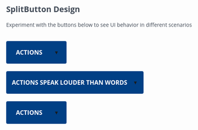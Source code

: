 <!DOCTYPE html>
<html>
<head>
    <meta name="viewport" content="width=device-width, initial-scale=1">
</head>
<style>
@charset "UTF-8";
@font-face{
    font-family: 'interstate';
	  src: url('Interstate-Light.otf'); 
    font-weight:light;
}
@font-face{
    font-family: 'interstate';
    src: url('Interstate-Bold.otf');
    font-weight:bold;
}
body{
    font-family:'Open Sans';
    color:#414a56;
    display:inline-block;
}
.dropbtn {
  background-color: #014085;
  color: white;
  padding: 0px 15px;
  font-family:'Open Sans';
  font-size: 16px;
  font-weight:bold;
  border: none;
  border-radius:4px;
  text-transform:uppercase; 
  cursor:pointer;
  display:flex;
  align-items:center;
  justify-content: space-between;
  align-content: center;
  margin:0;
  min-width:160px;
  height:60px;

}
.dropbtn a{
    padding-left: 15px;
    font-size: 13px;
    flex-grow:1;
}
.dropbtn p{
    flex-grow:2;
    line-height:60px;
}
.dropdown {
  position: relative;
  display: inline-block;
  margin-top:20px;
  height:60px;
 

}
.dropdown-content {
  display: none;
  position: absolute;
  background-color: #ffffff;
  min-width:100%;
  box-shadow: 0px 8px 16px 0px rgba(0,0,0,0.2);
  z-index: 1;
  border: 1px solid lightgrey;
  border-radius:0px 0px 4px 4px;
  padding:6px 0px;
  white-space:nowrap;
}
.dropdown-content a {
  padding: 10px 16px;
  text-decoration: none;
  display: block;
  font-family:'Open Sans';
  color: #4C4C4C;
}
.dropdown-content img{
    width: 16px;
    padding-right: 10px;
}
dropdown-content img:hover{
    background-color: #B1DFF0;
}
.dropdown-content a:hover {
    background-color: #B1DFF0;
}
.dropdown:hover .dropdown-content {display: block;}
.dropdown:hover .dropbtn {background-color: #003772;}
</style>
</head>
<body>

<h2>SplitButton Design</h2>
<p>Experiment with the buttons below to see UI behavior in different scenarios</p>

<div class="dropdown">
    <button class="dropbtn">
      <p>actions</p>
      <a>▼</a>
    </button>
  <div class="dropdown-content">
    <a href="#"><img src="Edit.png">Edit</a>
    <a href="#"><img src="NewVersion.png">New Version</a>
    <a href="#"><img src="Trash.png">Delete</a>
  </div>
</div>

<div class="dropdown">
    <button class="dropbtn">
      <p>actions speak louder than words</p>
      <a>▼</a>
    </button>
  <div class="dropdown-content">
    <a href="#"><img src="Edit.png">Edit</a>
    <a href="#"><img src="NewVersion.png">New Version</a>
    <a href="#"><img src="Trash.png">Delete</a>
  </div>
</div>

<div class="dropdown">
    <button class="dropbtn">
      <p>actions</p>
      <a>▼</a>
    </button>
  <div class="dropdown-content">
    <a href="#"><img src="Edit.png">Edit every field in the database with one click</a>
    <a href="#"><img src="NewVersion.png">New Version</a>
    <a href="#"><img src="Trash.png">Delete</a>
  </div>
</div>
</body>
</html>
